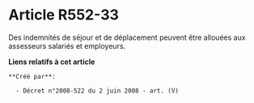 # Article R552-33

Des indemnités de séjour et de déplacement peuvent être allouées aux assesseurs salariés et employeurs.

**Liens relatifs à cet article**

	**Créé par**:

	  - Décret n°2008-522 du 2 juin 2008 - art. (V)
